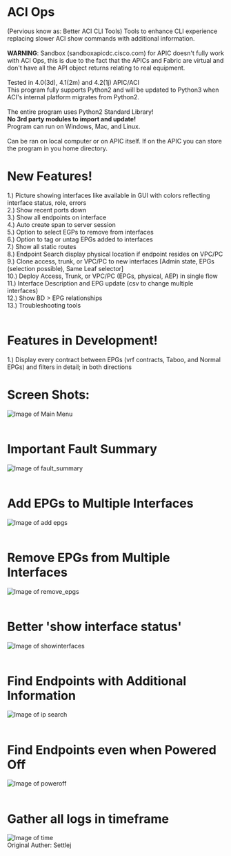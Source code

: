 # ACI Ops
(Pervious know as: Better ACI CLI Tools)
Tools to enhance CLI experience replacing slower ACI show commands with additional information.</br></br>
<strong>WARNING</strong>: Sandbox (sandboxapicdc.cisco.com) for APIC doesn't fully work with ACI Ops, this is due to the fact that the APICs and Fabric are virtual and don't have all the API object returns relating to real equipment.</br></br>
Tested in 4.0(3d), 4.1(2m) and 4.2(1j) APIC/ACI</br>
This program fully supports Python2 and will be updated to Python3 when ACI's internal platform migrates from Python2.</br></br>
The entire program uses Python2 Standard Library!  </br><b>No 3rd party modules to import and update!</b></br>
Program can run on Windows, Mac, and Linux.</br></br>
Can be ran on local computer or on APIC itself.  If on the APIC you can store the program in you home directory.</br>
# New Features!
1.) Picture showing interfaces like available in GUI with colors reflecting interface status, role, errors</br>
2.) Show recent ports down</br>
3.) Show all endpoints on interface</br>
4.) Auto create span to server session</br>
5.) Option to select EGPs to remove from interfaces</br>
6.) Option to tag or untag EPGs added to interfaces</br>
7.) Show all static routes </br>
8.) Endpoint Search display physical location if endpoint resides on VPC/PC</br>
9.) Clone access, trunk, or VPC/PC to new interfaces [Admin state, EPGs (selection possible), Same Leaf selector]</br>
10.) Deploy Access, Trunk, or VPC/PC (EPGs, physical, AEP) in single flow</br>
11.) Interface Description and EPG update (csv to change multiple interfaces)</br>
12.) Show BD > EPG relationships</br>
13.) Troubleshooting tools</br>
 </br>
# Features in Development!
1.) Display every contract between EPGs (vrf contracts, Taboo, and Normal EPGs) and filters in detail; in both directions</br>


# Screen Shots:
![Image of Main Menu](https://github.com/settlej/Better_ACI_CLI_Tools/blob/master/images/Menu.JPG)</br></br>
# Important Fault Summary
![Image of fault_summary](https://github.com/settlej/Better_ACI_CLI_Tools/blob/master/images/fault_summary_example.JPG)</br></br>
# Add EPGs to Multiple Interfaces
![Image of add epgs](https://github.com/settlej/Better_ACI_CLI_Tools/blob/master/images/add_vlans.JPG)</br></br>
# Remove EPGs from Multiple Interfaces
![Image of remove_epgs](https://github.com/settlej/Better_ACI_CLI_Tools/blob/master/images/remove_epgs.JPG)</br></br>
# Better 'show interface status'
![Image of showinterfaces](https://github.com/settlej/Better_ACI_CLI_Tools/blob/master/images/show%20interfaces.JPG)</br></br>
# Find Endpoints with Additional Information
![Image of ip search](https://github.com/settlej/Better_ACI_CLI_Tools/blob/master/images/ipsearch.PNG)</br></br>
# Find Endpoints even when Powered Off
![Image of poweroff](https://github.com/settlej/Better_ACI_CLI_Tools/blob/master/images/vm_poweredoff.PNG)</br></br>
# Gather all logs in timeframe
![Image of time](https://github.com/settlej/Better_ACI_CLI_Tools/blob/master/images/time_example.JPG)
</br>Original Auther: Settlej
